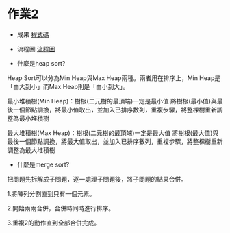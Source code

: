 # 作業2
 * 成果
[程式碼]()
 * 流程圖
[流程圖](https://github.com/pignini/as/blob/master/homework2/流程圖)

 * 什麼是heap sort?
 
  Heap Sort可以分為Min Heap與Max Heap兩種。兩者用在排序上，Min Heap是「由大到小」而Max Heap則是「由小到大」。

  最小堆積樹(Min Heap)：樹根(二元樹的最頂端)一定是最小值
  將樹根(最小值)與最後一個節點調換，將最小值取出，並加入已排序數列，重複步驟，將整棵樹重新調整為最小堆積樹

  最大堆積樹(Max Heap)：樹根(二元樹的最頂端)一定是最大值
  將樹根(最大值)與最後一個節點調換，將最大值取出，並加入已排序數列，重複步驟，將整棵樹重新調整為最大堆積樹


 * 什麼是merge sort?
 
把問題先拆解成子問題，逐一處理子問題後，將子問題的結果合併。

1.將陣列分割直到只有一個元素。

2.開始兩兩合併，合併時同時進行排序。

3.重複2的動作直到全部合併完成。
